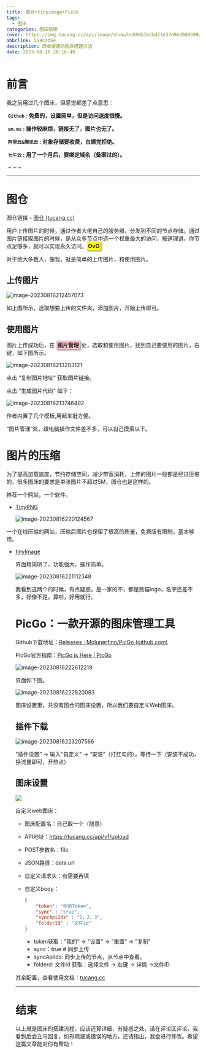 ```yaml
---
title: 图仓+tinyimage+PicGo
tags:
  - 图床
categories: 图床搭建
cover: https://img.tucang.cc/api/image/show/bc600b1b3b411e37d9ed9d9b99ad2c27
abbrlink: 558cad5e
description: 简单便捷的图床搭建方法
date: 2023-08-16 20:16:49
---
```


# 前言

我之前用过几个图床，但感觉都差了点意思：

​    **`Github` : 免费的，设置简单，但是访问速度很慢。**

​    **`sm.ms`  :  操作较麻烦，链接无了，图片也无了。**

​    **`阿里云&腾讯云`  :  对象存储要收费，白嫖党拒绝。**

​    **`七牛云`  :  用了一个月后，要绑定域名（备案过的）。**

​    ~ ~ ~

******

# 图仓

图仓链接 - [图仓 (tucang.cc)](https://tucang.cc/#/)

用户上传图片的时候，通过作者大佬自己的服务器，分发到不同的节点存储。通过图片链接取图片的时候，是从众多节点中选一个权重最大的访问，按道理讲，你节点足够多，就可以实现永久访问。<span style="box-shadow: 2px 2px 4px rgba(0, 0, 0, 0.5); padding: 3px; background-color: yellow;"><strong>OvO</strong></span>

对于绝大多数人，像我，就是简单的上传图片，和使用图片。

## 上传图片

![image-20230816212457073](https://img.tucang.cc/api/image/show/baefbe8229de53e6ffe456fb96158520)



如上图所示，选取想要上传的文件夹，添加图片，开始上传即可。

## 使用图片

图片上传成功后，在 <span style="box-shadow: 2px 2px 4px rgba(0, 0, 0, 0.5); padding: 3px; background-color: pink;"><strong>图片管理</strong></span> 处，选取和使用图片，找到自己要使用的图片，右键，如下图所示。

![image-20230816213203121](https://img.tucang.cc/api/image/show/05365754fed0f282f7a46e2d90f0f469)

点击 ”复制图片地址“ 获取图片链接。

点击 ”生成图片代码“  如下：

![image-20230816213746492](https://img.tucang.cc/api/image/show/5077d4a048481ab146c06afecccf2f06)

作者内置了几个模板,用起来挺方便。

“图片管理”处，跟电脑操作文件差不多，可以自己摸索以下。

# 图片的压缩

为了提高加载速度，节约存储空间，减少带宽消耗，上传的图片一般都是经过压缩的，很多图床的要求是单张图片不超过5M，图仓也是这样的。

推荐一个网站，一个软件。

* [TinyPNG](https://tinypng.com/)

  ![image-20230816220124567](https://img.tucang.cc/api/image/show/5f7b5312bd8c7085ba3158e6ef03d8b0)

一个在线压缩的网站，压缩后图片也保留了很高的质量，免费版有限制，基本够用。

* [tinyImage](https://github.com/focusbe/tinyImage)

  界面精简明了，功能强大，操作简单。

  ![image-20230816221112348](https://img.tucang.cc/api/image/show/d6d0313d93bdee2adc76d631c5ffb45f)

  我看到这两个的时候，有点疑惑，是一家的不，都是熊猫logo，名字还差不多，好像不是，算啦，好用就行。

  # PicGo：一款开源的图床管理工具

  Github下载地址：[Releases · Molunerfinn/PicGo (github.com)](https://github.com/Molunerfinn/PicGo/releases)

  PicGo官方指南：[PicGo is Here | PicGo](https://picgo.github.io/PicGo-Doc/zh/guide/)

  ![image-20230816222612219](https://img.tucang.cc/api/image/show/3d46d39a4165860afaa5f3f9355b61c7)

  界面如下图。

  ![image-20230816222820083](https://img.tucang.cc/api/image/show/be20251ee1703a45412a8863933caa13)

  图床设置里，并没有图仓的图床设置，所以我们要自定义Web图床。

  ## 插件下载

  ![image-20230816223207566](https://img.tucang.cc/api/image/show/0c2dc1d9fdb352ad016e38164b6c431e)

  “插件设置” -> 输入"自定义" -> “安装”（打红勾的）。等待一下（安装不成功，换流量即可，开热点）

  ## 图床设置

  ![](https://img.tucang.cc/api/image/show/076896d7ac84d221f68b8239372db109)

  自定义web图床：

  * 图床配置名：自己取一个（随意）

  * API地址：https://tucang.cc/api/v1/upload

  * POST参数名：file

  * JSON路径：data.url

  * 自定义请求头：有需要再填

  * 自定义body：

    ```json
    { 
        "token": "你的Token",
        "sync" : "true",
        "syncApiIds" : "1，2，3", 
        "folderId" : "文件id" 
    }
    ```

    * token获取：”我的“ -> "设置" -> ”重置“ -> "复制"
    * sync：true # 同步上传
    * syncApiIds: 同步上传的节点，从节点中查看。
    * folderd: 文件id        获取：选择文件 -> 右键 -> 详情 ->文件ID

  其余配置，查看使用文档：[tucang.cc](https://doc.tucang.cc/web/#/655396588/223024529)

  ******

  # 结束

  以上就是图床的搭建流程，应该还算详细，有疑惑之处，请在评论区评论，我看到后会立马回复，如有疏漏或错误的地方，还请指出，我会进行修改。希望这篇文章能对你有帮助！



















 
